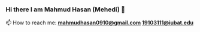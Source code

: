 ### Hi there I am Mahmud Hasan (Mehedi) 👋
📫 How to reach me: **mahmudhasan0910@gmail.com 19103111@iubat.edu**
<!--
**mahmud-hasan-mehedi/mahmud-hasan-mehedi** is a ✨ _special_ ✨ repository because its `README.md` (this file) appears on your GitHub profile.

Here are some ideas to get you started:

- 🔭 I’m currently working on ...
- 🌱 I’m currently learning ...
- 👯 I’m looking to collaborate on ...
- 🤔 I’m looking for help with ...
- 💬 Ask me about ...
- 📫 How to reach me: ...
- 😄 Pronouns: ...
- ⚡ Fun fact: ...
-->
